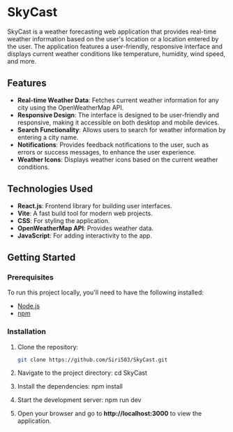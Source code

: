 # SkyCast

SkyCast is a weather forecasting web application that provides real-time weather information based on the user's location or a location entered by the user. The application features a user-friendly, responsive interface and displays current weather conditions like temperature, humidity, wind speed, and more.

## Features

- **Real-time Weather Data**: Fetches current weather information for any city using the OpenWeatherMap API.
- **Responsive Design**: The interface is designed to be user-friendly and responsive, making it accessible on both desktop and mobile devices.
- **Search Functionality**: Allows users to search for weather information by entering a city name.
- **Notifications**: Provides feedback notifications to the user, such as errors or success messages, to enhance the user experience.
- **Weather Icons**: Displays weather icons based on the current weather conditions.

## Technologies Used

- **React.js**: Frontend library for building user interfaces.
- **Vite**: A fast build tool for modern web projects.
- **CSS**: For styling the application.
- **OpenWeatherMap API**: Provides weather data.
- **JavaScript**: For adding interactivity to the app.

## Getting Started

### Prerequisites

To run this project locally, you'll need to have the following installed:

- [Node.js](https://nodejs.org/)
- [npm](https://www.npmjs.com/)

### Installation

1. Clone the repository:

   ```bash
   git clone https://github.com/Siri503/SkyCast.git
2. Navigate to the project directory:
   cd SkyCast
3. Install the dependencies:
   npm install
4. Start the development server:
   npm run dev
5. Open your browser and go to **http://localhost:3000** to view the application.

